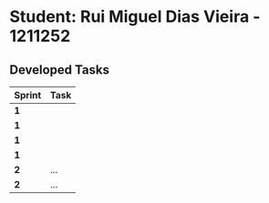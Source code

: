 # Student: Rui Miguel Dias Vieira - 1211252

## Developed Tasks

| Sprint | Task |
|--------|------|
| **1**  |      |
| **1**  |      |
| **1**  |      |
| **1**  |      |
| **2**  | ...  |
| **2**  | ...  |